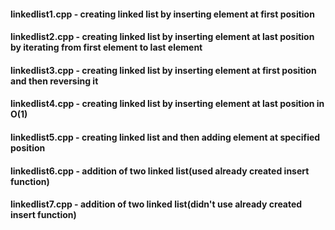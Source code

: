 #### linkedlist1.cpp - creating linked list by inserting element at first position
#### linkedlist2.cpp - creating linked list by inserting element at last position by iterating from first element to last element
#### linkedlist3.cpp - creating linked list by inserting element at first position and then reversing it
#### linkedlist4.cpp - creating linked list by inserting element at last position in O(1)
#### linkedlist5.cpp - creating linked list and then adding element at specified position
#### linkedlist6.cpp - addition of two linked list(used already created insert function)
#### linkedlist7.cpp - addition of two linked list(didn't use already created insert function)
